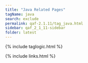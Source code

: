 ```yaml
---
title: "Java Related Pages"
tagName: java
search: exclude
permalink: qaf-2.1.11/tag_java.html
sidebar: qaf_2_1_11-sidebar
folder: latest
---
```

{% include taglogic.html %}

{% include links.html %}
